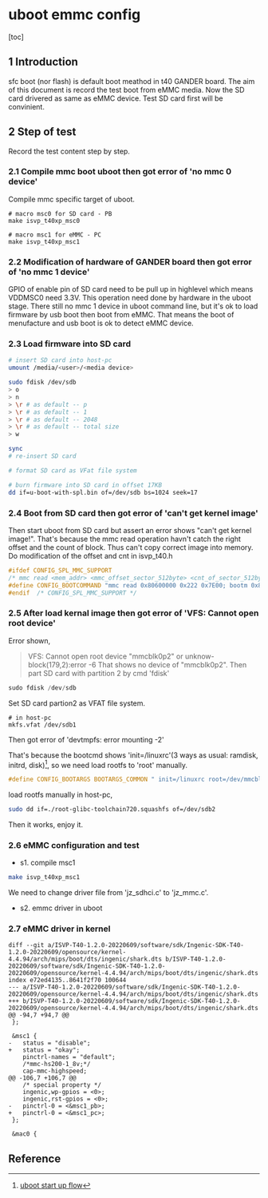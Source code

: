 # uboot emmc config 
[toc]

## 1 Introduction
sfc boot (nor flash) is default boot meathod in t40 GANDER board. The aim of this document is record the test boot from eMMC media. Now the SD card drivered as same as eMMC device. Test SD card first will be convinient.

## 2 Step of test
Record the test content step by step.

### 2.1 Compile mmc boot uboot then got error of 'no mmc 0 device'
Compile mmc specific target of uboot.

```
# macro msc0 for SD card - PB
make isvp_t40xp_msc0

# macro msc1 for eMMC - PC
make isvp_t40xp_msc1
```

### 2.2 Modification of hardware of GANDER board then got error of 'no mmc 1 device'
GPIO of enable pin of SD card need to be pull up in highlevel which means VDDMSC0 need 3.3V. This operation need done by hardware in the uboot stage.
There still no mmc 1 device in uboot command line, but it's ok to load firmware by usb boot then boot from eMMC. That means the boot of menufacture and usb boot is ok to detect eMMC device.

### 2.3 Load firmware into SD card

```sh
# insert SD card into host-pc
umount /media/<user>/<media device>

sudo fdisk /dev/sdb
> o
> n
> \r # as default -- p
> \r # as default -- 1
> \r # as default -- 2048
> \r # as default -- total size
> w

sync
# re-insert SD card

# format SD card as VFat file system

# burn firmware into SD card in offset 17KB
dd if=u-boot-with-spl.bin of=/dev/sdb bs=1024 seek=17
```

### 2.4 Boot from SD card then got error of 'can't get kernel image'
Then start uboot from SD card but assert an error shows "can't get kernel image!".
That's because the mmc read operation havn't catch the right offset and the count of block. Thus can't copy correct image into memory.
Do modification of the offset and cnt in isvp_t40.h
```c
#ifdef CONFIG_SPL_MMC_SUPPORT
/* mmc read <mem_addr> <mmc_offset_sector_512byte> <cnt_of_sector_512byte> */
#define CONFIG_BOOTCOMMAND "mmc read 0x80600000 0x222 0x7E00; bootm 0x80600000"
#endif  /* CONFIG_SPL_MMC_SUPPORT */
```

### 2.5 After load kernal image then got error of 'VFS: Cannot open root device'
Error shown,
> VFS: Cannot open root device "mmcblk0p2" or unknow-block(179,2):error -6
That shows no device of "mmcblk0p2".
Then part SD card with partition 2 by cmd 'fdisk'
```c
sudo fdisk /dev/sdb
```
Set SD card partion2 as VFAT file system.
```
# in host-pc
mkfs.vfat /dev/sdb1
```
Then got error of 'devtmpfs: error mounting -2'

That's because the bootcmd shows 'init=/linuxrc'(3 ways as usual: ramdisk, initrd, disk)[^1], so we need load rootfs to 'root' manually.
```c
#define CONFIG_BOOTARGS BOOTARGS_COMMON " init=/linuxrc root=/dev/mmcblk0p2 rw rootdelay=1"
```
load rootfs manually in host-pc,
```sh
sudo dd if=./root-glibc-toolchain720.squashfs of=/dev/sdb2
```
Then it works, enjoy it.

### 2.6 eMMC configuration and test
+ s1. compile msc1
```sh
make isvp_t40xp_msc1
```
We need to change driver file from 'jz_sdhci.c' to 'jz_mmc.c'.

+ s2. emmc driver in uboot

### 2.7 eMMC driver in kernel
```
diff --git a/ISVP-T40-1.2.0-20220609/software/sdk/Ingenic-SDK-T40-1.2.0-20220609/opensource/kernel-4.4.94/arch/mips/boot/dts/ingenic/shark.dts b/ISVP-T40-1.2.0-20220609/software/sdk/Ingenic-SDK-T40-1.2.0-20220609/opensource/kernel-4.4.94/arch/mips/boot/dts/ingenic/shark.dts
index e72ed4135..8641f2f70 100644
--- a/ISVP-T40-1.2.0-20220609/software/sdk/Ingenic-SDK-T40-1.2.0-20220609/opensource/kernel-4.4.94/arch/mips/boot/dts/ingenic/shark.dts
+++ b/ISVP-T40-1.2.0-20220609/software/sdk/Ingenic-SDK-T40-1.2.0-20220609/opensource/kernel-4.4.94/arch/mips/boot/dts/ingenic/shark.dts
@@ -94,7 +94,7 @@
 };
 
 &msc1 {
-	status = "disable";
+	status = "okay";
 	pinctrl-names = "default";
 	/*mmc-hs200-1_8v;*/
 	cap-mmc-highspeed;
@@ -106,7 +106,7 @@
 	/* special property */
 	ingenic,wp-gpios = <0>;
 	ingenic,rst-gpios = <0>;
-	pinctrl-0 = <&msc1_pb>;
+	pinctrl-0 = <&msc1_pc>;
 };
 
 &mac0 {
```
## Reference
[^1]:[uboot start up flow](https://zhuanlan.zhihu.com/p/520575102)
